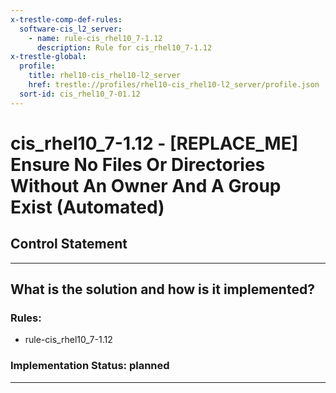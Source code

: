 ```yaml
---
x-trestle-comp-def-rules:
  software-cis_l2_server:
    - name: rule-cis_rhel10_7-1.12
      description: Rule for cis_rhel10_7-1.12
x-trestle-global:
  profile:
    title: rhel10-cis_rhel10-l2_server
    href: trestle://profiles/rhel10-cis_rhel10-l2_server/profile.json
  sort-id: cis_rhel10_7-01.12
---
```


# cis_rhel10_7-1.12 - \[REPLACE_ME\] Ensure No Files Or Directories Without An Owner And A Group Exist (Automated)

## Control Statement

______________________________________________________________________

## What is the solution and how is it implemented?

<!-- For implementation status enter one of: implemented, partial, planned, alternative, not-applicable -->

<!-- Note that the list of rules under ### Rules: is read-only and changes will not be captured after assembly to JSON -->

<!-- Add control implementation description here for control: cis_rhel10_7-1.12 -->

### Rules:

  - rule-cis_rhel10_7-1.12

### Implementation Status: planned

______________________________________________________________________
